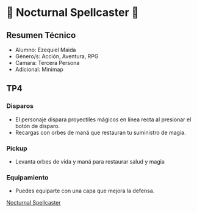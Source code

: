 # 🌙 **Nocturnal Spellcaster** 🌌

## Resumen Técnico
- Alumno: Ezequiel Maida 
- Género/s: Acción, Aventura, RPG
- Camara: Tercera Persona
- Adicional: Minimap

## TP4

### Disparos
- El personaje dispara proyectiles mágicos en línea recta al presionar el botón de disparo.
- Recargas con orbes de maná que restauran tu suministro de magia.

### Pickup
- Levanta orbes de vida y maná para restaurar salud y magia

### Equipamiento
- Puedes equiparte con una capa que mejora la defensa.

[Nocturnal Spellcaster](https://docs.google.com/document/d/12sx1IPsTbVwLbc2NnmKigJUyqS_sch4eNbrGOBEclag/edit?usp=sharing)
